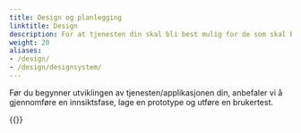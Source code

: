 ```yaml
---
title: Design og planlegging
linktitle: Design
description: For at tjenesten din skal bli best mulig for de som skal bruke den, er det viktig å starte med å fokusere på brukerne og forstå deres brukerbehov i møte med tjenesten din. 
weight: 20
aliases: 
- /design/
- /design/designsystem/
---
```


Før du begynner utviklingen av tjenesten/applikasjonen din, anbefaler vi å gjennomføre en innsiktsfase, 
lage en prototype og utføre en brukertest. 

{{<children>}}
